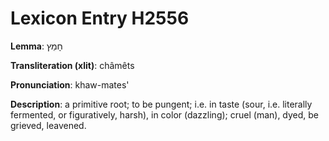 # Lexicon Entry H2556

**Lemma**: חָמֵץ

**Transliteration (xlit)**: châmêts

**Pronunciation**: khaw-mates'

**Description**:
a primitive root; to be pungent; i.e. in taste (sour, i.e. literally fermented, or figuratively, harsh), in color (dazzling); cruel (man), dyed, be grieved, leavened.

